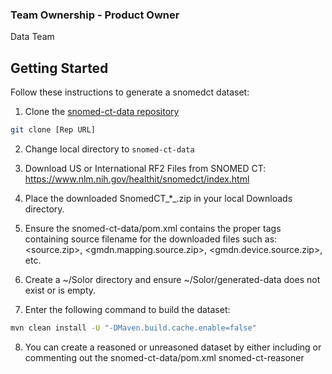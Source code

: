 ### Team Ownership - Product Owner
Data Team

## Getting Started

Follow these instructions to generate a snomedct dataset:

1. Clone the [snomed-ct-data repository](https://github.com/ikmdev/snomed-ct-data)

```bash
git clone [Rep URL]
```

2. Change local directory to `snomed-ct-data`

3. Download US or International RF2 Files from SNOMED CT: https://www.nlm.nih.gov/healthit/snomedct/index.html

4. Place the downloaded SnomedCT_*_.zip in your local Downloads directory.

5. Ensure the snomed-ct-data/pom.xml contains the proper tags containing source filename for the downloaded files such as: 
   <source.zip>, <gmdn.mapping.source.zip>, <gmdn.device.source.zip>, etc.
   
6. Create a ~/Solor directory and ensure ~/Solor/generated-data does not exist or is empty.

7. Enter the following command to build the dataset:

```bash
mvn clean install -U "-DMaven.build.cache.enable=false"
```

8. You can create a reasoned or unreasoned dataset by either including or commenting out the snomed-ct-data/pom.xml <module>snomed-ct-reasoner</module>

